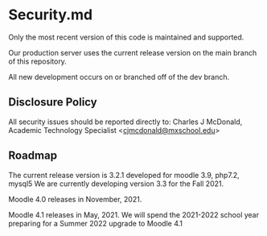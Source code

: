 # Security.md
Only the most recent version of this code is maintained and supported.

Our production server uses the current release version on the main branch of this repository.

All new development occurs on or branched off of the dev branch.

## Disclosure Policy
All security issues should be reported directly to:
Charles J McDonald, Academic Technology Specialist \<cjmcdonald@mxschool.edu\>

## Roadmap
The current release version is 3.2.1 developed for moodle 3.9, php7.2, mysql5
We are currently developing version 3.3 for the Fall 2021.

Moodle 4.0 releases in November, 2021.

Moodle 4.1 releases in May, 2021. We will spend the 2021-2022 school year preparing for a Summer 2022 upgrade to Moodle 4.1

